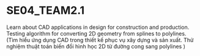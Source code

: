 # SE04_TEAM2.1
Learn about CAD applications in design for construction and production. Testing algorithm for converting 2D geometry from splines to polylines.
(Tìm hiểu ứng dụng CAD trong thiết kế phục vụ xây dựng và sản xuất. Thử nghiệm thuật toán biến đổi hình học 2D từ đường cong sang polylines )
